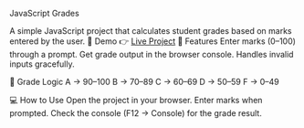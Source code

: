 JavaScript Grades

A simple JavaScript project that calculates student grades based on marks entered by the user.
🚀 Demo
👉 [Live Project](https://amolkamble4161.github.io/javascript-grades/)
📖 Features
Enter marks (0–100) through a prompt.
Get grade output in the browser console.
Handles invalid inputs gracefully.

📝 Grade Logic
A → 90–100
B → 70–89
C → 60–69
D → 50–59
F → 0–49

💻 How to Use
Open the project in your browser.
Enter marks when prompted.
Check the console (F12 → Console) for the grade result.
